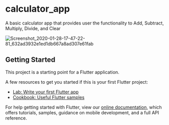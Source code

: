 # calculator_app

A basic calculator app that provides user the functionality to Add, Subtract, Multiply, Divide, and Clear

![Screenshot_2020-01-28-17-47-22-81_632ad3932e1ed1db667a8ad307e61fab](https://user-images.githubusercontent.com/51311257/73653230-be595200-46ae-11ea-88c1-e846737bdcf3.png)
## Getting Started

This project is a starting point for a Flutter application.

A few resources to get you started if this is your first Flutter project:

- [Lab: Write your first Flutter app](https://flutter.dev/docs/get-started/codelab)
- [Cookbook: Useful Flutter samples](https://flutter.dev/docs/cookbook)

For help getting started with Flutter, view our
[online documentation](https://flutter.dev/docs), which offers tutorials,
samples, guidance on mobile development, and a full API reference.
